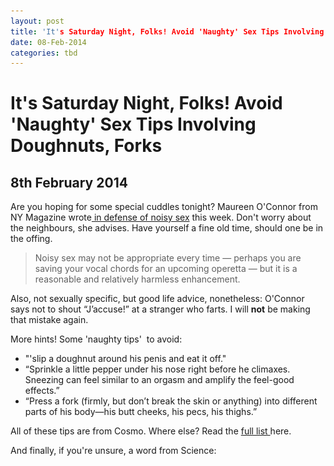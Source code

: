 ```yaml
---
layout: post
title: 'It's Saturday Night, Folks! Avoid 'Naughty' Sex Tips Involving Doughnuts, Forks'
date: 08-Feb-2014
categories: tbd
---
```


# It's Saturday Night, Folks! Avoid 'Naughty' Sex Tips Involving Doughnuts, Forks

## 8th February 2014

 

<p <img class="photo-horiz" src="/images/2014/02/article-2088522-0F85C15A00000578-586_634x362.jpg" /></p>

<p (image source unknown)</p>

Are you hoping for some special cuddles tonight? Maureen O'Connor from NY Magazine wrote<a href="http://nymag.com/thecut/2014/02/not-apologize-for-having-loud-sex.html"> in defense of noisy sex</a> this week. Don't worry about the neighbours,   she advises. Have yourself a fine old time, should one be in the offing.

<blockquote>Noisy sex may not be appropriate every time — perhaps you are saving your vocal chords for an upcoming operetta — but it is a reasonable and relatively harmless enhancement.</blockquote>

Also, not sexually specific, but good life advice, nonetheless: O'Connor says not to shout “J’accuse!” at a stranger who farts. I will **not** be making that mistake again.

More hints! Some 'naughty tips'  to avoid:

<ul>

<li>"'slip a doughnut around his penis and eat it off."</li>

<li>“Sprinkle a little pepper under his nose right before he climaxes. Sneezing can feel similar to an orgasm and amplify the feel-good effects.”</li>

<li>“Press a fork (firmly, but don’t break the skin or anything) into different parts of his body—his butt cheeks, his pecs, his thighs.”</li>

</ul>

All of these tips are from Cosmo. Where else? Read the <a href="http://www.salon.com/2013/11/10/15_naughty_tips_to_guarantee_bad_sex_partner/">full list </a>here.

And finally, if you're unsure, a word from Science:

<p <img class="photo-horiz" src="/images/2014/02/lesbian-sex-flowchart.jpg" /></p>

<p Happy Saturday night!</p>

<p x</p>

